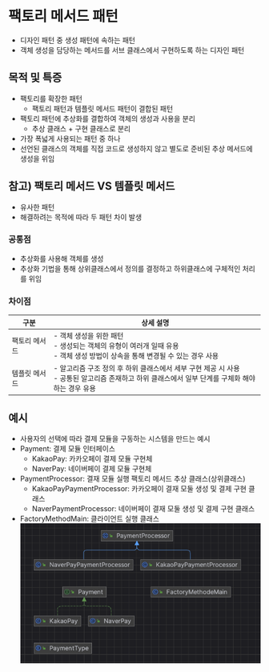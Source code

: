 # 팩토리 메서드 패턴
- 디자인 패턴 중 생성 패턴에 속하는 패턴
- 객체 생성을 담당하는 메서드를 서브 클래스에서 구현하도록 하는 디자인 패턴

## 목적 및 특증
- 팩토리를 확장한 패턴
  - 팩토리 패턴과 템플릿 메서드 패턴이 결합된 패턴
- 팩토리 패턴에 추상화를 결합하여 객체의 생성과 사용을 분리
  - 추상 클래스 + 구현 클래스로 분리
- 가장 폭넓게 사용되는 패턴 중 하나
- 선언된 클래스의 객체를 직접 코드로 생성하지 않고 별도로 준비된 추상 메서드에 생성을 위임


## 참고) 팩토리 메서드 VS 템플릿 메서드
- 유사한 패턴
- 해결하려는 목적에 따라 두 패턴 차이 발생

### 공통점
- 추상화를 사용해 객체를 생성
- 추상화 기법을 통해 상위클래스에서 정의를 결정하고 하위클래스에 구체적인 처리를 위임

### 차이점
| 구분      | 상세 설명                                                                                     |
|---------|-------------------------------------------------------------------------------------------|
| 팩토리 메서드 | - 객체 생성을 위한 패턴<br/>- 생성되는 객체의 유형이 여러개 일때 유용<br/>- 객체 생성 방법이 상속을 통해 변경될 수 있는 경우 사용         |
| 템플릿 메서드 | - 알고리즘 구조 정의 후 하위 클래스에서 세부 구현 제공 시 사용<br/>- 공통된 알고리즘 존재하고 하위 클래스에서 일부 단계를 구체화 해야 하는 경우 유용 |


## 예시
- 사용자의 선택에 따라 결제 모듈을 구동하는 시스템을 만드는 예시
- Payment: 결제 모듈 인터페이스
  - KakaoPay: 카카오페이 결제 모듈 구현체
  - NaverPay: 네이버페이 결제 모듈 구현체
- PaymentProcessor: 결재 모듈 실행 팩토리 메서드 추상 클래스(상위클래스)
  - KakaoPayPaymentProcessor: 카카오페이 결재 모둘 생성 및 결제 구현 클래스
  - NaverPaymentProcessor: 네이버페이 결재 모둘 생성 및 결제 구현 클래스
- FactoryMethodMain: 클라이언트 실행 클래스
![img.png](img.png)
